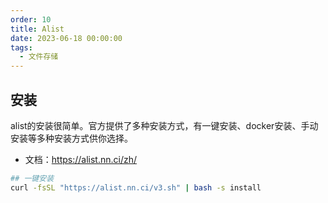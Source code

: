 ```yaml
---
order: 10
title: Alist
date: 2023-06-18 00:00:00
tags: 
  - 文件存储
---
```


## 安装

alist的安装很简单。官方提供了多种安装方式，有一键安装、docker安装、手动安装等多种安装方式供你选择。

- 文档：<https://alist.nn.ci/zh/>

```bash
## 一键安装
curl -fsSL "https://alist.nn.ci/v3.sh" | bash -s install
```
